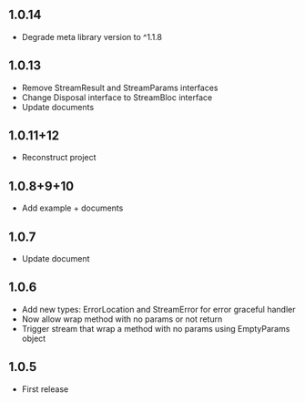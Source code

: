 ## 1.0.14

* Degrade meta library version to ^1.1.8

## 1.0.13

* Remove StreamResult and StreamParams interfaces
* Change Disposal interface to  StreamBloc interface
* Update documents
  
## 1.0.11+12

* Reconstruct project
  
## 1.0.8+9+10

* Add example + documents
  
## 1.0.7

* Update document
  
## 1.0.6

* Add new types: ErrorLocation and StreamError for error graceful handler
* Now allow wrap method with no params or not return
* Trigger stream that wrap a method with no params using EmptyParams object

## 1.0.5

* First release